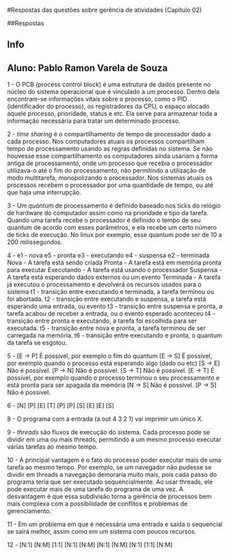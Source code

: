 #Respostas das questões sobre gerência de atividades (Capítulo 02)

##Respostas

## Info
## Aluno: Pablo Ramon Varela de Souza

1 - O PCB (process control block) é uma estrutura de dados presente no núcleo do sistema operacional que é vinculado a um processo.
Dentro dela encontram-se informações vitais sobre o processo, como o PID (identificador do processo), os registradores da CPU, o espaço
alocado aquele processo, prioridade, status e etc. Ela serve para armazenar toda a informação necessária
para tratar um determinado processo.

2 - *time sharing* é o compartilhamento de tempo de processador dado a cada processo. Nos computadores atuais
os processos compartilham tempo de processamento usando as regras definidas no sistema. Se não houvesse
esse compartilhamento os computadores ainda usariam a forma antiga de processamento, onde um processo
que recebia o processador utilizava-o até o fim do processamento, não permitindo a utilização de modo
multitarefa, monopolizando o processador. Nos sistemas atuais os processos recebem o processador por uma
quantidade de tempo, ou até que haja uma interrupção.

3 - Um *quantum* de processamento é definido baseado nos ticks do relógio de hardware do computador
    assim como na prioridade e tipo da tarefa. Quando uma tarefa recebe o processador é definido o tempo
    de seu quantum de acordo com esses parâmetros, e ela recebe um certo número de ticks de execução. 
    No linux por exemplo, esse quantum pode ser de 10 a 200 milissegundos.

4 - e1 - nova
    e5 - pronta
    e3 - executando
    e4 - suspensa
    e2 - terminada
    Nova - A tarefa está sendo criada
    Pronta - A tarefa está em memória pronta para executar
    Executando - A tarefa está usando o processador
    Suspensa - A tarefa está esperando dados externos ou um evento
    Terminada - A tarefa já executou o processamento e devolverá os recursos usados para o sistema
    t1 - transição entre executando e terminada, a tarefa terminou ou foi abortada.
    t2 - transição entre executando e suspensa, a tarefa está esperando uma entrada, ou evento
    t3 - transição entre suspensa e pronta, a tarefa acabou de receber a entrada, ou o evento esperado aconteceu
    t4 - transição entre pronta e executando, a tarefa foi escolhida para ser executada.
    t5 - transição entre nova e pronta, a tarefa terminou de ser carregada na memória.
    t6 - transição entre executando e pronta, o quantum da tarefa se esgotou.
    
    
5 - [E -> P] É possível, por exemplo o fim do quantum
    [E -> S] É possível, por exemplo quando o processo está esperando algo (dado ou etc)
    [S -> E] Não é possível.
    [P -> N] Não é possível.
    [S -> T] Não é possível.
    [E -> T] É possível, por exemplo quando o processo terminou o seu processamento e está pronta para ser apagada da memória
    [N -> S] Não é possível.
    [P -> S] Não é possível.
    
    
6 - [N]
    [P]
    [E]
    [T]
    [P]
    [P]
    [S]
    [E]
    [E]
    [S]
    
8 - O programa com a entrada (a.out 4 3 2 1) vai imprimir um único X.

9 - *threads* são fluxos de execução do sistema. Cada processo pode se dividir em uma ou mais threads, permitindo a um mesmo
processo executar várias tarefas ao mesmo tempo.

10 - A principal vantagem é o fato do processo poder executar mais de uma tarefa ao mesmo tempo. Por 
exemplo, se um navegador não pudesse se dividir em threads a navegação demoraria muito mais, pois 
cada passo do programa teria que ser executado sequencialmente. Ao usar threads, ele pode executar mais 
de uma tarefa do programa de uma vez. A desvantagem é que essa subdivisão torna a gerência de processos
bem mais complexa com a possibilidade de conflitos e problemas de gerenciamento.

11 - Em um problema em que é necessária uma entrada e saída o sequencial se sairá melhor, assim como
em um sistema com poucos recursos.

12 - [N:1]
     [N:M]
     [1:1]
     [N:1]
     [N:M]
     [N:1]
     [N:M]
     [N:1]
     [1:1]
     [N:M]
     

    
